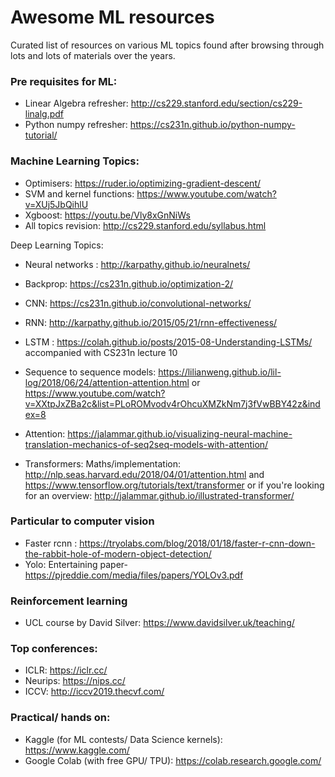 # Awesome ML resources
Curated list of resources on various ML topics found after browsing through lots and lots of materials over the years.

### Pre requisites for ML:
* Linear Algebra refresher: http://cs229.stanford.edu/section/cs229-linalg.pdf
* Python numpy refresher: https://cs231n.github.io/python-numpy-tutorial/

### Machine Learning Topics:
* Optimisers: https://ruder.io/optimizing-gradient-descent/
* SVM and kernel functions: https://www.youtube.com/watch?v=XUj5JbQihlU
* Xgboost: https://youtu.be/Vly8xGnNiWs
* All topics revision: http://cs229.stanford.edu/syllabus.html

Deep Learning Topics: 
* Neural networks : http://karpathy.github.io/neuralnets/
* Backprop: https://cs231n.github.io/optimization-2/
* CNN: https://cs231n.github.io/convolutional-networks/
* RNN: http://karpathy.github.io/2015/05/21/rnn-effectiveness/
* LSTM : https://colah.github.io/posts/2015-08-Understanding-LSTMs/ accompanied with CS231n lecture 10

* Sequence to sequence models: https://lilianweng.github.io/lil-log/2018/06/24/attention-attention.html or https://www.youtube.com/watch?v=XXtpJxZBa2c&list=PLoROMvodv4rOhcuXMZkNm7j3fVwBBY42z&index=8
* Attention: https://jalammar.github.io/visualizing-neural-machine-translation-mechanics-of-seq2seq-models-with-attention/
* Transformers: Maths/implementation: http://nlp.seas.harvard.edu/2018/04/01/attention.html and https://www.tensorflow.org/tutorials/text/transformer or if you're looking for an overview: http://jalammar.github.io/illustrated-transformer/


### Particular to computer vision
* Faster rcnn : https://tryolabs.com/blog/2018/01/18/faster-r-cnn-down-the-rabbit-hole-of-modern-object-detection/
* Yolo: Entertaining paper- https://pjreddie.com/media/files/papers/YOLOv3.pdf

### Reinforcement learning
* UCL course by David Silver:  https://www.davidsilver.uk/teaching/

### Top conferences: 
* ICLR: https://iclr.cc/
* Neurips: https://nips.cc/
* ICCV: http://iccv2019.thecvf.com/

### Practical/ hands on: 
* Kaggle (for ML contests/ Data Science kernels):  https://www.kaggle.com/
* Google Colab (with free GPU/ TPU): https://colab.research.google.com/
